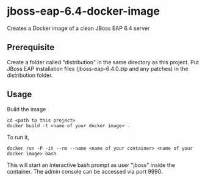 # jboss-eap-6.4-docker-image
Creates a Docker image of a clean JBoss EAP 6.4 server


## Prerequisite
Create a folder called "distribution" in the same directory as this project. Put JBoss EAP installation files (jboss-eap-6.4.0.zip and any patches) in the distribution folder.

## Usage
Build the image
```
cd <path to this project>
docker build -t <name of your docker image> .
```

To run it,
```
docker run -P -it --rm --name <name of your container> <name of your docker image> bash
```

This will start an interactive bash prompt as user "jboss" inside the container. The admin console can be accessed via port 9990.
